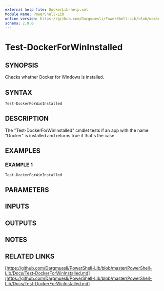 ```yaml
---
external help file: DockerLib-help.xml
Module Name: PowerShell-Lib
online version: https://github.com/Dargmuesli/PowerShell-Lib/blob/master/PowerShell-Lib/Docs/Test-DockerForWinInstalled.md
schema: 2.0.0
---
```


# Test-DockerForWinInstalled

## SYNOPSIS
Checks whether Docker for Windows is installed.

## SYNTAX

```
Test-DockerForWinInstalled
```

## DESCRIPTION
The "Test-DockerForWinInstalled" cmdlet tests if an app with the name "Docker" is installed and returns true if that's the case.

## EXAMPLES

### EXAMPLE 1
```
Test-DockerForWinInstalled
```

## PARAMETERS

## INPUTS

## OUTPUTS

## NOTES

## RELATED LINKS

[https://github.com/Dargmuesli/PowerShell-Lib/blob/master/PowerShell-Lib/Docs/Test-DockerForWinInstalled.md](https://github.com/Dargmuesli/PowerShell-Lib/blob/master/PowerShell-Lib/Docs/Test-DockerForWinInstalled.md)

